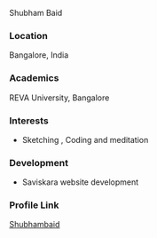  
Shubham Baid	

### Location

Bangalore, India 

### Academics

REVA University, Bangalore

### Interests

- Sketching , Coding and meditation

### Development

- Saviskara website development

### Profile Link

[Shubhambaid](https://github.com/shubhambaid)